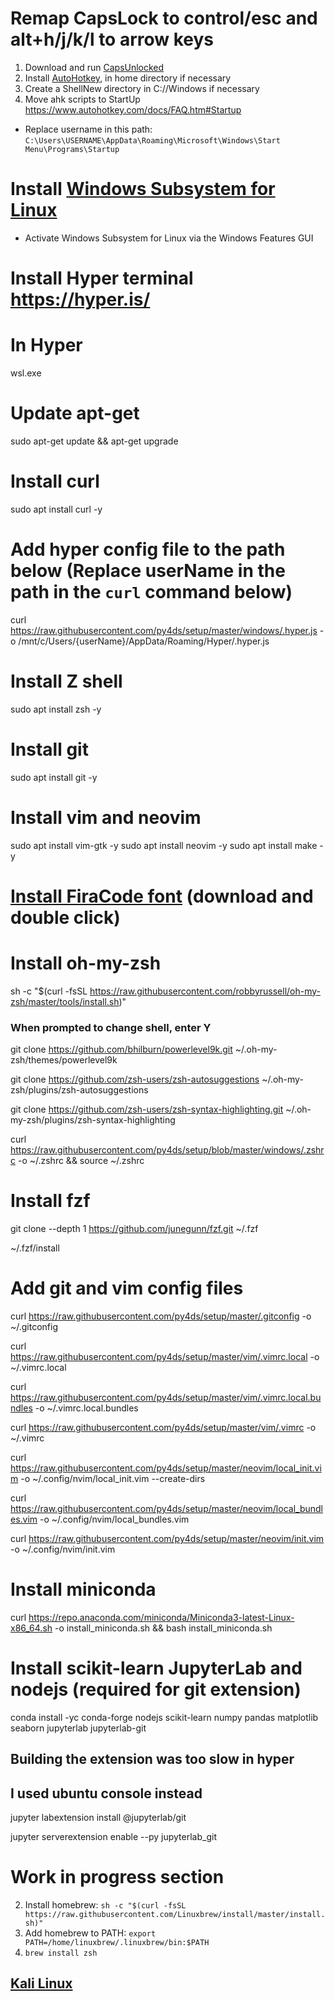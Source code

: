# Remap CapsLock to control/esc and alt+h/j/k/l to arrow keys
1. Download and run [CapsUnlocked](https://github.com/kshenoy/CapsUnlocked/releases)
2. Install [AutoHotkey](https://www.autohotkey.com/), in home directory if necessary
3. Create a ShellNew directory in C://Windows if necessary
4. Move ahk scripts to StartUp https://www.autohotkey.com/docs/FAQ.htm#Startup 
  - Replace username in this path: `C:\Users\USERNAME\AppData\Roaming\Microsoft\Windows\Start Menu\Programs\Startup`
# Install [Windows Subsystem for Linux](https://docs.microsoft.com/en-us/windows/wsl/install-win10)
- Activate Windows Subsystem for Linux via the Windows Features GUI

# Install Hyper terminal https://hyper.is/

# In Hyper
wsl.exe

# Update apt-get
sudo apt-get update && apt-get upgrade

# Install curl
sudo apt install curl -y

# Add hyper config file to the path below (Replace userName in the path in the `curl` command below)
curl https://raw.githubusercontent.com/py4ds/setup/master/windows/.hyper.js -o /mnt/c/Users/{userName}/AppData/Roaming/Hyper/.hyper.js

# Install Z shell
sudo apt install zsh -y

# Install git
sudo apt install git -y

# Install vim and neovim
sudo apt install vim-gtk -y
sudo apt install neovim -y
sudo apt install make -y

# [Install FiraCode font](https://github.com/ryanoasis/nerd-fonts/blob/master/patched-fonts/FiraCode/Regular/complete/Fura%20Code%20Regular%20Nerd%20Font%20Complete%20Windows%20Compatible.ttf) (download and double click)

# Install oh-my-zsh
sh -c "$(curl -fsSL https://raw.githubusercontent.com/robbyrussell/oh-my-zsh/master/tools/install.sh)"
### When prompted to change shell, enter Y

git clone https://github.com/bhilburn/powerlevel9k.git ~/.oh-my-zsh/themes/powerlevel9k

git clone https://github.com/zsh-users/zsh-autosuggestions ~/.oh-my-zsh/plugins/zsh-autosuggestions

git clone https://github.com/zsh-users/zsh-syntax-highlighting.git ~/.oh-my-zsh/plugins/zsh-syntax-highlighting

curl https://raw.githubusercontent.com/py4ds/setup/blob/master/windows/.zshrc -o ~/.zshrc && source ~/.zshrc

# Install fzf
git clone --depth 1 https://github.com/junegunn/fzf.git ~/.fzf

~/.fzf/install

# Add git and vim config files
curl https://raw.githubusercontent.com/py4ds/setup/master/.gitconfig -o ~/.gitconfig

curl https://raw.githubusercontent.com/py4ds/setup/master/vim/.vimrc.local -o ~/.vimrc.local

curl https://raw.githubusercontent.com/py4ds/setup/master/vim/.vimrc.local.bundles -o ~/.vimrc.local.bundles

curl https://raw.githubusercontent.com/py4ds/setup/master/vim/.vimrc -o ~/.vimrc

curl https://raw.githubusercontent.com/py4ds/setup/master/neovim/local_init.vim -o ~/.config/nvim/local_init.vim --create-dirs

curl https://raw.githubusercontent.com/py4ds/setup/master/neovim/local_bundles.vim -o ~/.config/nvim/local_bundles.vim

curl https://raw.githubusercontent.com/py4ds/setup/master/neovim/init.vim -o ~/.config/nvim/init.vim

# Install miniconda
curl https://repo.anaconda.com/miniconda/Miniconda3-latest-Linux-x86_64.sh -o install_miniconda.sh && bash install_miniconda.sh

# Install scikit-learn JupyterLab and nodejs (required for git extension)
conda install -yc conda-forge nodejs scikit-learn numpy pandas matplotlib seaborn jupyterlab jupyterlab-git

## Building the extension was too slow in hyper
## I used ubuntu console instead
jupyter labextension install @jupyterlab/git

jupyter serverextension enable --py jupyterlab_git

# Work in progress section
2. Install homebrew: `sh -c "$(curl -fsSL https://raw.githubusercontent.com/Linuxbrew/install/master/install.sh)"`
3. Add homebrew to PATH: `export PATH=/home/linuxbrew/.linuxbrew/bin:$PATH`
4. `brew install zsh`

## [Kali Linux](https://www.microsoft.com/store/apps/9PKR34TNCV07)

